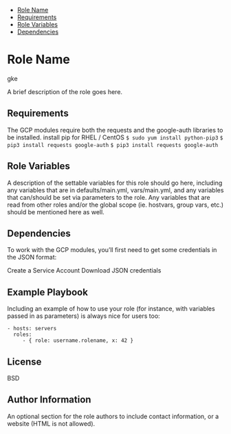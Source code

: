 - [Role Name](#Role-Name)
- [Requirements](#Requirements)
- [Role Variables](#Role-Variables)
- [Dependencies](#Dependencies)

Role Name
=========
gke

A brief description of the role goes here.

Requirements
------------
The GCP modules require both the requests and the google-auth libraries to be installed.
install pip for RHEL / CentOS
``` $ sudo yum install python-pip3 ```
``` $ pip3 install requests google-auth ```
``` $ pip3 install requests google-auth ```

Role Variables
--------------

A description of the settable variables for this role should go here, including any variables that are in defaults/main.yml, vars/main.yml, and any variables that can/should be set via parameters to the role. Any variables that are read from other roles and/or the global scope (ie. hostvars, group vars, etc.) should be mentioned here as well.

Dependencies
------------
To work with the GCP modules, you’ll first need to get some credentials in the JSON format:

Create a Service Account
Download JSON credentials


Example Playbook
----------------

Including an example of how to use your role (for instance, with variables passed in as parameters) is always nice for users too:

    - hosts: servers
      roles:
         - { role: username.rolename, x: 42 }

License
-------

BSD

Author Information
------------------

An optional section for the role authors to include contact information, or a website (HTML is not allowed).
